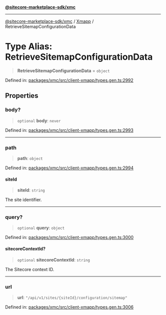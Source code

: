 [**@sitecore-marketplace-sdk/xmc**](../../../../README.md)

***

[@sitecore-marketplace-sdk/xmc](../../../../README.md) / [Xmapp](../README.md) / RetrieveSitemapConfigurationData

# Type Alias: RetrieveSitemapConfigurationData

> **RetrieveSitemapConfigurationData** = `object`

Defined in: [packages/xmc/src/client-xmapp/types.gen.ts:2992](https://github.com/Sitecore/marketplace-sdk/blob/047115917e8843232ba2a4ba284b67585698b1c5/packages/xmc/src/client-xmapp/types.gen.ts#L2992)

## Properties

### body?

> `optional` **body**: `never`

Defined in: [packages/xmc/src/client-xmapp/types.gen.ts:2993](https://github.com/Sitecore/marketplace-sdk/blob/047115917e8843232ba2a4ba284b67585698b1c5/packages/xmc/src/client-xmapp/types.gen.ts#L2993)

***

### path

> **path**: `object`

Defined in: [packages/xmc/src/client-xmapp/types.gen.ts:2994](https://github.com/Sitecore/marketplace-sdk/blob/047115917e8843232ba2a4ba284b67585698b1c5/packages/xmc/src/client-xmapp/types.gen.ts#L2994)

#### siteId

> **siteId**: `string`

The site identifier.

***

### query?

> `optional` **query**: `object`

Defined in: [packages/xmc/src/client-xmapp/types.gen.ts:3000](https://github.com/Sitecore/marketplace-sdk/blob/047115917e8843232ba2a4ba284b67585698b1c5/packages/xmc/src/client-xmapp/types.gen.ts#L3000)

#### sitecoreContextId?

> `optional` **sitecoreContextId**: `string`

The Sitecore context ID.

***

### url

> **url**: `"/api/v1/sites/{siteId}/configuration/sitemap"`

Defined in: [packages/xmc/src/client-xmapp/types.gen.ts:3006](https://github.com/Sitecore/marketplace-sdk/blob/047115917e8843232ba2a4ba284b67585698b1c5/packages/xmc/src/client-xmapp/types.gen.ts#L3006)
